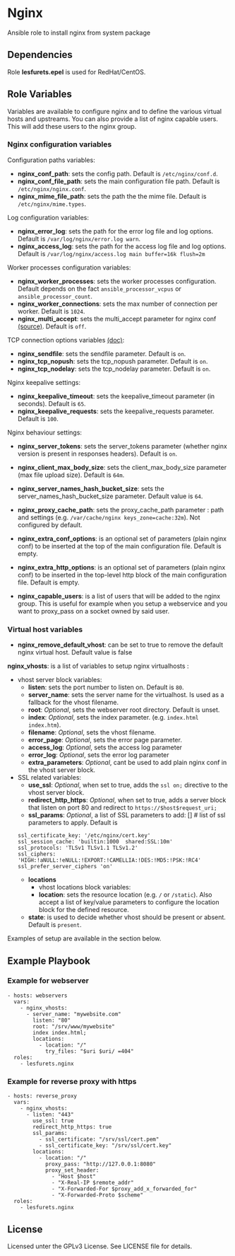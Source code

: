 Nginx
=========

Ansible role to install nginx from system package

## Dependencies

Role **lesfurets.epel** is used for RedHat/CentOS.

## Role Variables

Variables are available to configure nginx and to define the various virtual hosts and upstreams.
You can also provide a list of nginx capable users. This will add these users to the nginx group.


### Nginx configuration variables

Configuration paths variables:
- **nginx_conf_path**: sets the config path. Default is `/etc/nginx/conf.d`.
- **nginx_conf_file_path**: sets the main configuration file path. Default is `/etc/nginx/nginx.conf`.
- **nginx_mime_file_path**: sets the path the the mime file. Default is `/etc/nginx/mime.types`.

Log configuration variables:
- **nginx_error_log**: sets the path for the error log file and log options. Default is `/var/log/nginx/error.log warn`.
- **nginx_access_log**: sets the path for the access log file and log options. Default is `/var/log/nginx/access.log main buffer=16k flush=2m`

Worker processes configuration variables:
- **nginx_worker_processes**: sets the worker processes configuration. Default depends on the fact `ansible_processor_vcpus` or `ansible_processor_count`.
- **nginx_worker_connections**: sets the max number of connection per worker. Default is `1024`.
- **nginx_multi_accept**: sets the multi_accept parameter for nginx conf [(source)](http://nginx.org/en/docs/ngx_core_module.html#multi_accept). Default is `off`.

TCP connection options variables [(doc)](https://docs.nginx.com/nginx/admin-guide/web-server/serving-static-content/#optimizing-performance-for-serving-content):
- **nginx_sendfile**: sets the sendfile parameter. Default is `on`.
- **nginx_tcp_nopush**: sets the tcp_nopush parameter. Default is `on`.
- **nginx_tcp_nodelay**: sets the tcp_nodelay parameter. Default is `on`.

Nginx keepalive settings:
- **nginx_keepalive_timeout**: sets the keepalive_timeout parameter (in seconds). Default is `65`.
- **nginx_keepalive_requests**: sets the keepalive_requests parameter. Default is `100`.

Nginx behaviour settings:
- **nginx_server_tokens**: sets the server_tokens parameter (whether nginx version is present in responses headers). Default is `on`.
- **nginx_client_max_body_size**: sets the client_max_body_size parameter (max file upload size). Default is `64m`.
- **nginx_server_names_hash_bucket_size**: sets the server_names_hash_bucket_size parameter. Default value is `64`.
- **nginx_proxy_cache_path**: sets the proxy_cache_path parameter : path and settings (e.g. `/var/cache/nginx keys_zone=cache:32m`). Not configured by default.


- **nginx_extra_conf_options**: is an optional set of parameters (plain nginx conf) to be inserted at the top of the main configuration file. Default is empty.
- **nginx_extra_http_options**: is an optional set of parameters (plain nginx conf) to be inserted in the top-level http block of the main configuration file. Default is empty.

- **nginx_capable_users**: is a list of users that will be added to the nginx group. This is useful for example when you setup a webservice and you want to proxy_pass on a socket owned by said user.

### Virtual host variables

- **nginx_remove_default_vhost**: can be set to true to remove the default nginx virtual host. Default value is false

**nginx_vhosts**: is a list of variables to setup nginx virtualhosts :
- vhost server block variables:
  - **listen**: sets the port number to listen on. Default is `80`.
  - **server_name**: sets the server name for the virtualhost. Is used as a fallback for the vhost filename.
  - **root**: *Optional*, sets the webserver root directory. Default is unset.
  - **index**: *Optional*, sets the index parameter. (e.g. `index.html index.htm`).
  - **filename**: *Optional*, sets the vhost filename.
  - **error_page**: *Optional*, sets the error page parameter.
  - **access_log**: *Optional*, sets the access log parameter
  - **error_log**: *Optional*, sets the error log parameter
  - **extra_parameters**: *Optional*, cant be used to add plain nginx conf in the vhost server block.
- SSL related variables:
  - **use_ssl**: *Optional*, when set to true, adds the `ssl on;` directive to the vhost server block.
  - **redirect_http_https**: *Optional*, when set to true, adds a server block that listen on port 80 and redirect to `https://$host$request_uri;`
  - **ssl_params**: *Optional*, a list of SSL parameters to add: [] # list of ssl parameters to apply. Default is
  ```ssl_certificate: '/etc/nginx/cert.crt'
  ssl_certificate_key: '/etc/nginx/cert.key'
  ssl_session_cache: 'builtin:1000  shared:SSL:10m'
  ssl_protocols: 'TLSv1 TLSv1.1 TLSv1.2'
  ssl_ciphers: 'HIGH:!aNULL:!eNULL:!EXPORT:!CAMELLIA:!DES:!MD5:!PSK:!RC4'
  ssl_prefer_server_ciphers 'on'
  ```
  - **locations**
    - vhost locations block variables:
    - **location**: sets the resource location (e.g. `/` or `/static`). Also accept a list of key/value parameters to configure the location block for the defined resource.
  - **state**: is used to decide whether vhost should be present or absent. Default is `present`.


Examples of setup are available in the section below.

## Example Playbook

### Example for webserver

```
- hosts: webservers
  vars:
    - nginx_vhosts:
      - server_name: "mywebsite.com"
        listen: "80"
        root: "/srv/www/mywebsite"
		index index.html;
		locations:
		  - location: "/"
		    try_files: "$uri $uri/ =404"
  roles:
    - lesfurets.nginx
```

### Example for reverse proxy with https

```
- hosts: reverse_proxy
  vars:
    - nginx_vhosts:
      - listen: "443"
        use_ssl: true
        redirect_http_https: true
        ssl_params:
          - ssl_certificate: "/srv/ssl/cert.pem"
          - ssl_certificate_key: "/srv/ssl/cert.key"
        locations:
          - location: "/"
            proxy_pass: "http://127.0.0.1:8080"
            proxy_set_header:
              - "Host $host"
              - "X-Real-IP $remote_addr"
              - "X-Forwarded-For $proxy_add_x_forwarded_for"
              - "X-Forwarded-Proto $scheme"
  roles:
    - lesfurets.nginx
```

## License

Licensed unter the GPLv3 License. See LICENSE file for details.
